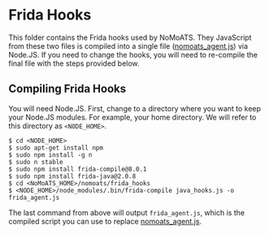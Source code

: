 # Frida Hooks
This folder contains the Frida hooks used by NoMoATS.
They JavaScript from these two files is compiled into a single file 
([nomoats_agent.js](nomoats/resources/nomoats_agent.js)) via Node.JS. If you need to change the hooks,
you will need to re-compile the final file with the steps provided below.

## Compiling Frida Hooks
You will need Node.JS.
First, change to a directory where you want to keep your Node.JS modules.
For example, your home directory. We will refer to this directory as
`<NODE_HOME>`.
  ```
  $ cd <NODE_HOME>
  $ sudo apt-get install npm
  $ sudo npm install -g n
  $ sudo n stable
  $ sudo npm install frida-compile@8.0.1
  $ sudo npm install frida-java@2.0.8
  $ cd <NoMoATS_HOME>/nomoats/frida_hooks
  $ <NODE_HOME>/node_modules/.bin/frida-compile java_hooks.js -o frida_agent.js
  ```

The last command from above will output `frida_agent.js`, which is the compiled script you can use
to replace [nomoats_agent.js](nomoats/resources/nomoats_agent.js).
